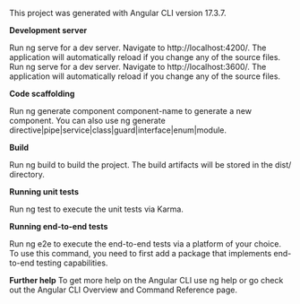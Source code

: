 This project was generated with Angular CLI version 17.3.7.

**Development server**

Run ng serve for a dev server. Navigate to http://localhost:4200/. The application will automatically reload if you change any of the source files.
Run ng serve for a dev server. Navigate to http://localhost:3600/. The application will automatically reload if you change any of the source files.

**Code scaffolding**

Run ng generate component component-name to generate a new component. You can also use ng generate directive|pipe|service|class|guard|interface|enum|module.

**Build**

Run ng build to build the project. The build artifacts will be stored in the dist/ directory.

**Running unit tests**

Run ng test to execute the unit tests via Karma.

**Running end-to-end tests**

Run ng e2e to execute the end-to-end tests via a platform of your choice. To use this command, you need to first add a package that implements end-to-end testing capabilities.

**Further help**
To get more help on the Angular CLI use ng help or go check out the Angular CLI Overview and Command Reference page.
